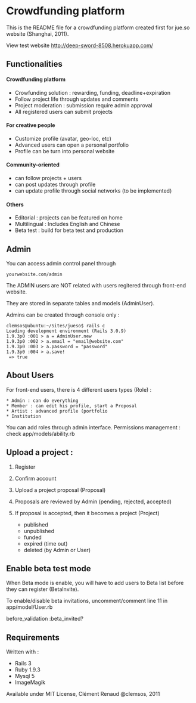 # Crowdfunding platform #

This is the README file for a crowdfunding platform created first for jue.so website (Shanghai, 2011).

View test website http://deep-sword-8508.herokuapp.com/


## Functionalities ##

#### Crowdfunding platform ####
  * Crowfunding solution : rewarding, funding, deadline+expiration
  * Follow project life through updates and comments 
  * Project moderation : submission require admin approval
  * All registered users can submit projects

#### For creative people ####
  * Customize profile (avatar, geo-loc, etc)
  * Advanced users can open a personal portfolio
  * Profile can be turn into personal website

#### Community-oriented ####
  * can follow projects + users
  * can post updates through profile 
  * can update profile through social networks (to be implemented)

#### Others ####
  * Editorial : projects can be featured on home
  * Multilingual : Includes English and Chinese
  * Beta test : build for beta test and production

## Admin ##
You can access admin control panel through 

	yourwebsite.com/admin

The ADMIN users are NOT related with users regitered through front-end website.

They are stored in separate tables and models (AdminUser).

Admins can be created through console only :
    
    clemsos@ubuntu:~/Sites/jueso$ rails c
    Loading development environment (Rails 3.0.9)
    1.9.3p0 :001 > a = AdminUser.new
    1.9.3p0 :002 > a.email = "email@website.com" 
    1.9.3p0 :003 > a.password = "password"
    1.9.3p0 :004 > a.save!
     => true 
    

## About Users ##
For front-end users, there is 4 different users types (Role) :
    
    * Admin : can do everything
    * Member : can edit his profile, start a Proposal
    * Artist : advanced profile (portfolio
    * Institution 
    

You can add roles through admin interface.
Permissions management : check app/models/ability.rb

## Upload a project : ##
1. Register
2. Confirm account
2. Upload a project proposal (Proposal)
4. Proposals are reviewed by Admin (pending, rejected, accepted)
5. If proposal is accepted, then it becomes a project (Project)
    
    * published
    * unpublished
    * funded 
    * expired (time out)
    * deleted (by Admin or User)
    
 
## Enable beta test mode ##

When Beta mode is enable, you will have to add users to Beta list before they can register (BetaInvite).

To enable/disable beta invitations, uncomment/comment line 11 in app/model/User.rb

    
   before_validation :beta_invited?
    


## Requirements ##
Written with :
  * Rails 3
  * Ruby 1.9.3
  * Mysql 5
  * ImageMagik

Available under MIT License, Clément Renaud @clemsos, 2011
